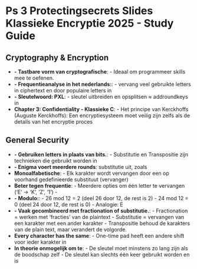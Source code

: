 # Ps 3 Protectingsecrets Slides Klassieke Encryptie 2025 - Study Guide

## Cryptography & Encryption
- **- Tastbare vorm van cryptografische**: - Ideaal om programmeer skills mee te oefenen.
- **- Frequentieanalyse in het nederlands:**: - vervang veel gebruikte letters in ciphertext en door populaire letters in
- **- Sleutelwoord: PXL**: - sleutel uitbreiden en opsplitsen ≈ addroundkeys in
- **Chapter 3: Confidentiality - Klassieke C**: - Het principe van Kerckhoffs (Auguste Kerckhoffs): Een encryptiesysteem moet veilig zijn zelfs als de details van het encryptie proces

## General Security
- **- Gebruiken letters in plaats van bits.**: - Substitutie en Transpositie zijn technieken die gebruikt worden in
- **- Enigma voert meerdere rounds**: substitutie uit, zoals
- **Monoalfabetische**: - Elk karakter wordt vervangen door een op voorhand gedefinieerde substituut (vervanger)
- **Beter tegen frequentie**: - Meerdere opties om één letter te vervangen (‘E’ -> ‘K’, ‘Z’, ‘1’) -
- **- Modulo:**: - 26 mod 12 = 2 (deel 26 door 12, de rest is 2) - 24 mod 12 = 0 (deel 24 door 12, de rest is 0) - Analogie: E
- **- Vaak gecombineerd met fractionation of substitutie.**: - Fractionation = werken met ‘fracties’ van de plaintext - Substitutie = vervangen van een karakter met een ander karakter - Transpositie behoud de karakters van de plain text, maar verandert de volgorde.
- **Every character has the same**: - One-time pad heeft een andere shift voor ieder karakter in
- **In theorie onmogelijk om te**: - De sleutel moet minstens zo lang zijn als de boodschap zelf - De sleutel kan slechts één keer gebruikt worden en is
